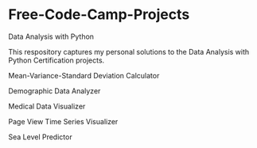# Free-Code-Camp-Projects

Data Analysis with Python

This respository captures my personal solutions to the Data Analysis with Python Certification projects.

Mean-Variance-Standard Deviation Calculator

Demographic Data Analyzer

Medical Data Visualizer

Page View Time Series Visualizer

Sea Level Predictor
